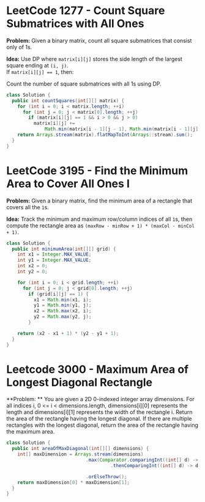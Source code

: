  
# LeetCode 1277 - Count Square Submatrices with All Ones  
 
**Problem:** Given a binary matrix, count all square submatrices that consist only of 1s.  

**Idea:** Use DP where `matrix[i][j]` stores the side length of the largest square ending at `(i, j)`.  
If `matrix[i][j] == 1`, then:  

 
Count the number of square submatrices with all 1s using DP.

```java
class Solution { 
  public int countSquares(int[][] matrix) {
    for (int i = 0; i < matrix.length; ++i)
      for (int j = 0; j < matrix[0].length; ++j)
        if (matrix[i][j] == 1 && i > 0 && j > 0)
          matrix[i][j] +=
              Math.min(matrix[i - 1][j - 1], Math.min(matrix[i - 1][j], matrix[i][j - 1]));
    return Arrays.stream(matrix).flatMapToInt(Arrays::stream).sum();
  }
}
``` 

# LeetCode 3195 - Find the Minimum Area to Cover All Ones I  

**Problem:** Given a binary matrix, find the minimum area of a rectangle that covers all the `1`s.  

**Idea:** Track the minimum and maximum row/column indices of all `1`s, then compute the rectangle area as `(maxRow - minRow + 1) * (maxCol - minCol + 1)`.  

```java
class Solution {
  public int minimumArea(int[][] grid) {
    int x1 = Integer.MAX_VALUE;
    int y1 = Integer.MAX_VALUE;
    int x2 = 0;
    int y2 = 0;

    for (int i = 0; i < grid.length; ++i)
      for (int j = 0; j < grid[0].length; ++j)
        if (grid[i][j] == 1) {
          x1 = Math.min(x1, i);
          y1 = Math.min(y1, j);
          x2 = Math.max(x2, i);
          y2 = Math.max(y2, j);
        }

    return (x2 - x1 + 1) * (y2 - y1 + 1);
  }
}
```
# Leetcode 3000 - Maximum Area of Longest Diagonal Rectangle 

**Problem: ** You are given a 2D 0-indexed integer array dimensions.
For all indices i, 0 <= i < dimensions.length, dimensions[i][0] represents the length and dimensions[i][1] represents the width of the rectangle i.
Return the area of the rectangle having the longest diagonal. If there are multiple rectangles with the longest diagonal, return the area of the rectangle having the maximum area.

```java
class Solution {
  public int areaOfMaxDiagonal(int[][] dimensions) {
    int[] maxDimension = Arrays.stream(dimensions)
                             .max(Comparator.comparingInt((int[] d) -> d[0] * d[0] + d[1] * d[1])
                                      .thenComparingInt((int[] d) -> d[0] * d[1]))

                             .orElseThrow();
    return maxDimension[0] * maxDimension[1];
  }
}
```
